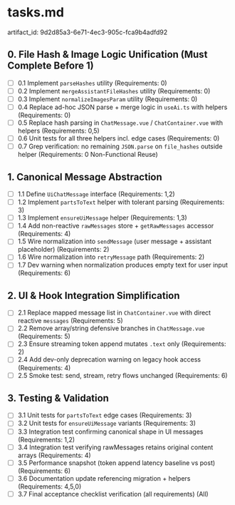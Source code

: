 # tasks.md

artifact_id: 9d2d85a3-6e71-4ec3-905c-fca9b4adfd92

## 0. File Hash & Image Logic Unification (Must Complete Before 1)

-   [ ] 0.1 Implement `parseHashes` utility (Requirements: 0)
-   [ ] 0.2 Implement `mergeAssistantFileHashes` utility (Requirements: 0)
-   [ ] 0.3 Implement `normalizeImagesParam` utility (Requirements: 0)
-   [ ] 0.4 Replace ad-hoc JSON parse + merge logic in `useAi.ts` with helpers (Requirements: 0)
-   [ ] 0.5 Replace hash parsing in `ChatMessage.vue` / `ChatContainer.vue` with helpers (Requirements: 0,5)
-   [ ] 0.6 Unit tests for all three helpers incl. edge cases (Requirements: 0)
-   [ ] 0.7 Grep verification: no remaining `JSON.parse` on `file_hashes` outside helper (Requirements: 0 Non-Functional Reuse)

## 1. Canonical Message Abstraction

-   [ ] 1.1 Define `UiChatMessage` interface (Requirements: 1,2)
-   [ ] 1.2 Implement `partsToText` helper with tolerant parsing (Requirements: 3)
-   [ ] 1.3 Implement `ensureUiMessage` helper (Requirements: 1,3)
-   [ ] 1.4 Add non-reactive `rawMessages` store + `getRawMessages` accessor (Requirements: 4)
-   [ ] 1.5 Wire normalization into `sendMessage` (user message + assistant placeholder) (Requirements: 2)
-   [ ] 1.6 Wire normalization into `retryMessage` path (Requirements: 2)
-   [ ] 1.7 Dev warning when normalization produces empty text for user input (Requirements: 6)

## 2. UI & Hook Integration Simplification

-   [ ] 2.1 Replace mapped message list in `ChatContainer.vue` with direct reactive `messages` (Requirements: 5)
-   [ ] 2.2 Remove array/string defensive branches in `ChatMessage.vue` (Requirements: 5)
-   [ ] 2.3 Ensure streaming token append mutates `.text` only (Requirements: 2)
-   [ ] 2.4 Add dev-only deprecation warning on legacy hook access (Requirements: 4)
-   [ ] 2.5 Smoke test: send, stream, retry flows unchanged (Requirements: 6)

## 3. Testing & Validation

-   [ ] 3.1 Unit tests for `partsToText` edge cases (Requirements: 3)
-   [ ] 3.2 Unit tests for `ensureUiMessage` variants (Requirements: 3)
-   [ ] 3.3 Integration test confirming canonical shape in UI messages (Requirements: 1,2)
-   [ ] 3.4 Integration test verifying rawMessages retains original content arrays (Requirements: 4)
-   [ ] 3.5 Performance snapshot (token append latency baseline vs post) (Requirements: 6)
-   [ ] 3.6 Documentation update referencing migration + helpers (Requirements: 4,5,0)
-   [ ] 3.7 Final acceptance checklist verification (all requirements) (All)
